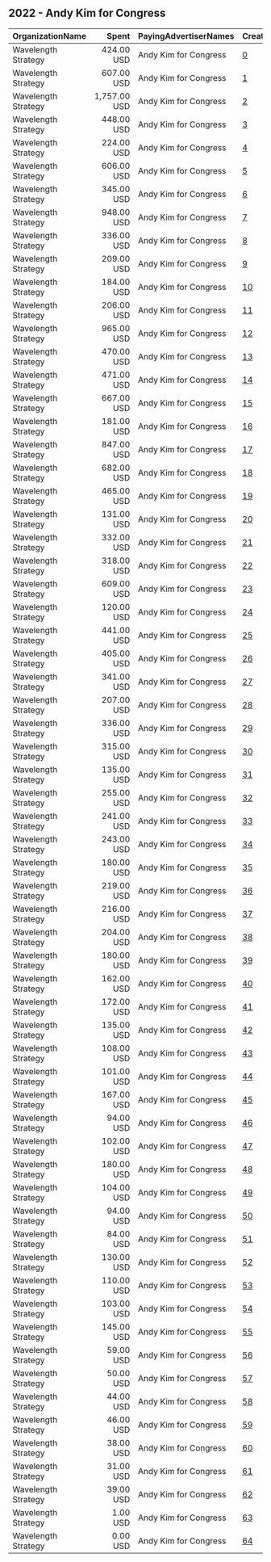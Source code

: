 ## 2022 - Andy Kim for Congress 
|OrganizationName|Spent|PayingAdvertiserNames|CreativeUrls|Impressions|Genders|AgeBrackets|CountryCodes|BillingAddresses|CandidateBallotInformation|
|:---|---:|:---|:---|---:|:---|:---|:---|:---|:---|
|Wavelength Strategy|424.00 USD|Andy Kim for Congress|[0](https://www.snap.com/political-ads/asset/832a6abe490a9ef370f0e97b8cf57b1464fea3b2263e65cda899f823261036ef?mediaType=jpg)|114,162||18+|united states|US|Andy Kim for Congress|
|Wavelength Strategy|607.00 USD|Andy Kim for Congress|[1](https://www.snap.com/political-ads/asset/832a6abe490a9ef370f0e97b8cf57b1464fea3b2263e65cda899f823261036ef?mediaType=jpg)|110,698||18+|united states|US|Andy Kim for Congress|
|Wavelength Strategy|1,757.00 USD|Andy Kim for Congress|[2](https://www.snap.com/political-ads/asset/832a6abe490a9ef370f0e97b8cf57b1464fea3b2263e65cda899f823261036ef?mediaType=jpg)|97,918||18+|united states|US|Andy Kim for Congress|
|Wavelength Strategy|448.00 USD|Andy Kim for Congress|[3](https://www.snap.com/political-ads/asset/7068b25470f29f82e4a3cbffd816f521962f46b20e6f1220395916a79ca85808?mediaType=jpg)|73,852||18+|united states|US|Andy Kim for Congress|
|Wavelength Strategy|224.00 USD|Andy Kim for Congress|[4](https://www.snap.com/political-ads/asset/7068b25470f29f82e4a3cbffd816f521962f46b20e6f1220395916a79ca85808?mediaType=jpg)|58,393||18+|united states|US|Andy Kim for Congress|
|Wavelength Strategy|606.00 USD|Andy Kim for Congress|[5](https://www.snap.com/political-ads/asset/832a6abe490a9ef370f0e97b8cf57b1464fea3b2263e65cda899f823261036ef?mediaType=jpg)|57,772|FEMALE|18+|united states|US|Andy Kim for Congress|
|Wavelength Strategy|345.00 USD|Andy Kim for Congress|[6](https://www.snap.com/political-ads/asset/9a6d1b0109b3ff3b9128883f581332e9b02840cd5cbe663d15f9587eb2c92e0c?mediaType=mp4)|56,896||18+|united states|US|Andy Kim for Congress|
|Wavelength Strategy|948.00 USD|Andy Kim for Congress|[7](https://www.snap.com/political-ads/asset/832a6abe490a9ef370f0e97b8cf57b1464fea3b2263e65cda899f823261036ef?mediaType=jpg)|56,135|FEMALE|18-49|united states|US|Andy Kim for Congress|
|Wavelength Strategy|336.00 USD|Andy Kim for Congress|[8](https://www.snap.com/political-ads/asset/1d354cccdbd66bc288cfa025b45033e45529bc6bb2acea7c8ec4a4352540ec21?mediaType=mp4)|55,405||18+|united states|US|Andy Kim for Congress|
|Wavelength Strategy|209.00 USD|Andy Kim for Congress|[9](https://www.snap.com/political-ads/asset/1d354cccdbd66bc288cfa025b45033e45529bc6bb2acea7c8ec4a4352540ec21?mediaType=mp4)|54,359||18+|united states|US|Andy Kim for Congress|
|Wavelength Strategy|184.00 USD|Andy Kim for Congress|[10](https://www.snap.com/political-ads/asset/9a6d1b0109b3ff3b9128883f581332e9b02840cd5cbe663d15f9587eb2c92e0c?mediaType=mp4)|47,971||18+|united states|US|Andy Kim for Congress|
|Wavelength Strategy|206.00 USD|Andy Kim for Congress|[11](https://www.snap.com/political-ads/asset/b3725751c551a542dfd6020d3e00df184120c25b64b242f8d9b39217881098f1?mediaType=jpg)|47,451||18+|united states|US|Andy Kim for Congress|
|Wavelength Strategy|965.00 USD|Andy Kim for Congress|[12](https://www.snap.com/political-ads/asset/832a6abe490a9ef370f0e97b8cf57b1464fea3b2263e65cda899f823261036ef?mediaType=jpg)|47,200||18+|united states|US|Andy Kim for Congress|
|Wavelength Strategy|470.00 USD|Andy Kim for Congress|[13](https://www.snap.com/political-ads/asset/832a6abe490a9ef370f0e97b8cf57b1464fea3b2263e65cda899f823261036ef?mediaType=jpg)|43,593||18+|united states|US|Andy Kim for Congress|
|Wavelength Strategy|471.00 USD|Andy Kim for Congress|[14](https://www.snap.com/political-ads/asset/7068b25470f29f82e4a3cbffd816f521962f46b20e6f1220395916a79ca85808?mediaType=jpg)|43,225|FEMALE|18+|united states|US|Andy Kim for Congress|
|Wavelength Strategy|667.00 USD|Andy Kim for Congress|[15](https://www.snap.com/political-ads/asset/551fe4ca818a1b0c51835e63bdc4bce7af3978079ddd7d7110fe6b50a325c216?mediaType=jpg)|41,851||18+|united states|US|Andy Kim for Congress|
|Wavelength Strategy|181.00 USD|Andy Kim for Congress|[16](https://www.snap.com/political-ads/asset/0475f9b286f5a99db460a81c63cc0e656ac01df87c169a16ea903a5848d36e5b?mediaType=jpg)|41,626||18+|united states|US|Andy Kim for Congress|
|Wavelength Strategy|847.00 USD|Andy Kim for Congress|[17](https://www.snap.com/political-ads/asset/dcf0f8936f6907991378b2c5c404fd70de3e5093011e3f4a001e111d3f80265c?mediaType=png)|39,507||18+|united states|US|Andy Kim for Congress|
|Wavelength Strategy|682.00 USD|Andy Kim for Congress|[18](https://www.snap.com/political-ads/asset/a1ec7a2c25d29347664a297df6fafc0e9ff3630f08db0539979d903da4b3ed31?mediaType=jpg)|36,676||18+|united states|US|Andy Kim for Congress|
|Wavelength Strategy|465.00 USD|Andy Kim for Congress|[19](https://www.snap.com/political-ads/asset/832a6abe490a9ef370f0e97b8cf57b1464fea3b2263e65cda899f823261036ef?mediaType=jpg)|35,999||18+|united states|US|Andy Kim for Congress|
|Wavelength Strategy|131.00 USD|Andy Kim for Congress|[20](https://www.snap.com/political-ads/asset/6a2dd8428b2621c72e96fe3c449b496995479ae551f32877c501841a2c3ea48d?mediaType=mp4)|30,281||18+|united states|US|Andy Kim for Congress|
|Wavelength Strategy|332.00 USD|Andy Kim for Congress|[21](https://www.snap.com/political-ads/asset/1d354cccdbd66bc288cfa025b45033e45529bc6bb2acea7c8ec4a4352540ec21?mediaType=mp4)|29,673|FEMALE|18+|united states|US|Andy Kim for Congress|
|Wavelength Strategy|318.00 USD|Andy Kim for Congress|[22](https://www.snap.com/political-ads/asset/9a6d1b0109b3ff3b9128883f581332e9b02840cd5cbe663d15f9587eb2c92e0c?mediaType=mp4)|28,535|FEMALE|18+|united states|US|Andy Kim for Congress|
|Wavelength Strategy|609.00 USD|Andy Kim for Congress|[23](https://www.snap.com/political-ads/asset/832a6abe490a9ef370f0e97b8cf57b1464fea3b2263e65cda899f823261036ef?mediaType=jpg)|28,332||18+|united states|US|Andy Kim for Congress|
|Wavelength Strategy|120.00 USD|Andy Kim for Congress|[24](https://www.snap.com/political-ads/asset/31e8706a022315dd268170f59714a0da42951e98a56086b85e555ab72669467a?mediaType=mp4)|27,737||18+|united states|US|Andy Kim for Congress|
|Wavelength Strategy|441.00 USD|Andy Kim for Congress|[25](https://www.snap.com/political-ads/asset/9a6d1b0109b3ff3b9128883f581332e9b02840cd5cbe663d15f9587eb2c92e0c?mediaType=mp4)|25,325||18+|united states|US|Andy Kim for Congress|
|Wavelength Strategy|405.00 USD|Andy Kim for Congress|[26](https://www.snap.com/political-ads/asset/9a6d1b0109b3ff3b9128883f581332e9b02840cd5cbe663d15f9587eb2c92e0c?mediaType=mp4)|16,356||18+|united states|US|Andy Kim for Congress|
|Wavelength Strategy|341.00 USD|Andy Kim for Congress|[27](https://www.snap.com/political-ads/asset/7f45af40c39d28c5d723faed16734b210f3d799418f05e0752c221a714234ab1?mediaType=png)|14,699||18+|united states|US|Andy Kim for Congress|
|Wavelength Strategy|207.00 USD|Andy Kim for Congress|[28](https://www.snap.com/political-ads/asset/1d354cccdbd66bc288cfa025b45033e45529bc6bb2acea7c8ec4a4352540ec21?mediaType=mp4)|14,441||18+|united states|US|Andy Kim for Congress|
|Wavelength Strategy|336.00 USD|Andy Kim for Congress|[29](https://www.snap.com/political-ads/asset/1d354cccdbd66bc288cfa025b45033e45529bc6bb2acea7c8ec4a4352540ec21?mediaType=mp4)|13,533||18+|united states|US|Andy Kim for Congress|
|Wavelength Strategy|315.00 USD|Andy Kim for Congress|[30](https://www.snap.com/political-ads/asset/7068b25470f29f82e4a3cbffd816f521962f46b20e6f1220395916a79ca85808?mediaType=jpg)|12,901||18+|united states|US|Andy Kim for Congress|
|Wavelength Strategy|135.00 USD|Andy Kim for Congress|[31](https://www.snap.com/political-ads/asset/1d354cccdbd66bc288cfa025b45033e45529bc6bb2acea7c8ec4a4352540ec21?mediaType=mp4)|12,296||18+|united states|US|Andy Kim for Congress|
|Wavelength Strategy|255.00 USD|Andy Kim for Congress|[32](https://www.snap.com/political-ads/asset/1d354cccdbd66bc288cfa025b45033e45529bc6bb2acea7c8ec4a4352540ec21?mediaType=mp4)|12,098||18+|united states|US|Andy Kim for Congress|
|Wavelength Strategy|241.00 USD|Andy Kim for Congress|[33](https://www.snap.com/political-ads/asset/9a6d1b0109b3ff3b9128883f581332e9b02840cd5cbe663d15f9587eb2c92e0c?mediaType=mp4)|11,294||18+|united states|US|Andy Kim for Congress|
|Wavelength Strategy|243.00 USD|Andy Kim for Congress|[34](https://www.snap.com/political-ads/asset/7068b25470f29f82e4a3cbffd816f521962f46b20e6f1220395916a79ca85808?mediaType=jpg)|11,280||18+|united states|US|Andy Kim for Congress|
|Wavelength Strategy|180.00 USD|Andy Kim for Congress|[35](https://www.snap.com/political-ads/asset/7068b25470f29f82e4a3cbffd816f521962f46b20e6f1220395916a79ca85808?mediaType=jpg)|11,116||18+|united states|US|Andy Kim for Congress|
|Wavelength Strategy|219.00 USD|Andy Kim for Congress|[36](https://www.snap.com/political-ads/asset/7068b25470f29f82e4a3cbffd816f521962f46b20e6f1220395916a79ca85808?mediaType=jpg)|11,008||18+|united states|US|Andy Kim for Congress|
|Wavelength Strategy|216.00 USD|Andy Kim for Congress|[37](https://www.snap.com/political-ads/asset/31e8706a022315dd268170f59714a0da42951e98a56086b85e555ab72669467a?mediaType=mp4)|10,293||18+|united states|US|Andy Kim for Congress|
|Wavelength Strategy|204.00 USD|Andy Kim for Congress|[38](https://www.snap.com/political-ads/asset/0475f9b286f5a99db460a81c63cc0e656ac01df87c169a16ea903a5848d36e5b?mediaType=jpg)|9,817||18+|united states|US|Andy Kim for Congress|
|Wavelength Strategy|180.00 USD|Andy Kim for Congress|[39](https://www.snap.com/political-ads/asset/b3725751c551a542dfd6020d3e00df184120c25b64b242f8d9b39217881098f1?mediaType=jpg)|8,777||18+|united states|US|Andy Kim for Congress|
|Wavelength Strategy|162.00 USD|Andy Kim for Congress|[40](https://www.snap.com/political-ads/asset/7f45af40c39d28c5d723faed16734b210f3d799418f05e0752c221a714234ab1?mediaType=png)|8,567||18+|united states|US|Andy Kim for Congress|
|Wavelength Strategy|172.00 USD|Andy Kim for Congress|[41](https://www.snap.com/political-ads/asset/6a2dd8428b2621c72e96fe3c449b496995479ae551f32877c501841a2c3ea48d?mediaType=mp4)|8,379||18+|united states|US|Andy Kim for Congress|
|Wavelength Strategy|135.00 USD|Andy Kim for Congress|[42](https://www.snap.com/political-ads/asset/9a6d1b0109b3ff3b9128883f581332e9b02840cd5cbe663d15f9587eb2c92e0c?mediaType=mp4)|8,170||18+|united states|US|Andy Kim for Congress|
|Wavelength Strategy|108.00 USD|Andy Kim for Congress|[43](https://www.snap.com/political-ads/asset/9a6d1b0109b3ff3b9128883f581332e9b02840cd5cbe663d15f9587eb2c92e0c?mediaType=mp4)|7,936||18+|united states|US|Andy Kim for Congress|
|Wavelength Strategy|101.00 USD|Andy Kim for Congress|[44](https://www.snap.com/political-ads/asset/7068b25470f29f82e4a3cbffd816f521962f46b20e6f1220395916a79ca85808?mediaType=jpg)|7,642||18+|united states|US|Andy Kim for Congress|
|Wavelength Strategy|167.00 USD|Andy Kim for Congress|[45](https://www.snap.com/political-ads/asset/b307058b72a23d315cb94b00d85d89b27b31339cba6c937c79d490ada699e38d?mediaType=png)|7,137||18+|united states|US|Andy Kim for Congress|
|Wavelength Strategy|94.00 USD|Andy Kim for Congress|[46](https://www.snap.com/political-ads/asset/1d354cccdbd66bc288cfa025b45033e45529bc6bb2acea7c8ec4a4352540ec21?mediaType=mp4)|6,785|FEMALE|18-49|united states|US|Andy Kim for Congress|
|Wavelength Strategy|102.00 USD|Andy Kim for Congress|[47](https://www.snap.com/political-ads/asset/7068b25470f29f82e4a3cbffd816f521962f46b20e6f1220395916a79ca85808?mediaType=jpg)|6,400|FEMALE|18-49|united states|US|Andy Kim for Congress|
|Wavelength Strategy|180.00 USD|Andy Kim for Congress|[48](https://www.snap.com/political-ads/asset/b307058b72a23d315cb94b00d85d89b27b31339cba6c937c79d490ada699e38d?mediaType=png)|6,377||18+|united states|US|Andy Kim for Congress|
|Wavelength Strategy|104.00 USD|Andy Kim for Congress|[49](https://www.snap.com/political-ads/asset/9a6d1b0109b3ff3b9128883f581332e9b02840cd5cbe663d15f9587eb2c92e0c?mediaType=mp4)|6,078||18+|united states|US|Andy Kim for Congress|
|Wavelength Strategy|94.00 USD|Andy Kim for Congress|[50](https://www.snap.com/political-ads/asset/7068b25470f29f82e4a3cbffd816f521962f46b20e6f1220395916a79ca85808?mediaType=jpg)|6,047||18+|united states|US|Andy Kim for Congress|
|Wavelength Strategy|84.00 USD|Andy Kim for Congress|[51](https://www.snap.com/political-ads/asset/9a6d1b0109b3ff3b9128883f581332e9b02840cd5cbe663d15f9587eb2c92e0c?mediaType=mp4)|5,803|FEMALE|18-49|united states|US|Andy Kim for Congress|
|Wavelength Strategy|130.00 USD|Andy Kim for Congress|[52](https://www.snap.com/political-ads/asset/b307058b72a23d315cb94b00d85d89b27b31339cba6c937c79d490ada699e38d?mediaType=png)|5,736||18+|united states|US|Andy Kim for Congress|
|Wavelength Strategy|110.00 USD|Andy Kim for Congress|[53](https://www.snap.com/political-ads/asset/b307058b72a23d315cb94b00d85d89b27b31339cba6c937c79d490ada699e38d?mediaType=png)|5,397|FEMALE|18-49|united states|US|Andy Kim for Congress|
|Wavelength Strategy|103.00 USD|Andy Kim for Congress|[54](https://www.snap.com/political-ads/asset/7f45af40c39d28c5d723faed16734b210f3d799418f05e0752c221a714234ab1?mediaType=png)|5,221|FEMALE|18-49|united states|US|Andy Kim for Congress|
|Wavelength Strategy|145.00 USD|Andy Kim for Congress|[55](https://www.snap.com/political-ads/asset/7f45af40c39d28c5d723faed16734b210f3d799418f05e0752c221a714234ab1?mediaType=png)|4,988||18+|united states|US|Andy Kim for Congress|
|Wavelength Strategy|59.00 USD|Andy Kim for Congress|[56](https://www.snap.com/political-ads/asset/832a6abe490a9ef370f0e97b8cf57b1464fea3b2263e65cda899f823261036ef?mediaType=jpg)|3,254||18+|united states|US|Andy Kim for Congress|
|Wavelength Strategy|50.00 USD|Andy Kim for Congress|[57](https://www.snap.com/political-ads/asset/832a6abe490a9ef370f0e97b8cf57b1464fea3b2263e65cda899f823261036ef?mediaType=jpg)|3,227||18+|united states|US|Andy Kim for Congress|
|Wavelength Strategy|44.00 USD|Andy Kim for Congress|[58](https://www.snap.com/political-ads/asset/1d354cccdbd66bc288cfa025b45033e45529bc6bb2acea7c8ec4a4352540ec21?mediaType=mp4)|3,131||18+|united states|US|Andy Kim for Congress|
|Wavelength Strategy|46.00 USD|Andy Kim for Congress|[59](https://www.snap.com/political-ads/asset/832a6abe490a9ef370f0e97b8cf57b1464fea3b2263e65cda899f823261036ef?mediaType=jpg)|2,717||18+|united states|US|Andy Kim for Congress|
|Wavelength Strategy|38.00 USD|Andy Kim for Congress|[60](https://www.snap.com/political-ads/asset/1d354cccdbd66bc288cfa025b45033e45529bc6bb2acea7c8ec4a4352540ec21?mediaType=mp4)|2,503||18+|united states|US|Andy Kim for Congress|
|Wavelength Strategy|31.00 USD|Andy Kim for Congress|[61](https://www.snap.com/political-ads/asset/b307058b72a23d315cb94b00d85d89b27b31339cba6c937c79d490ada699e38d?mediaType=png)|2,107||18+|united states|US|Andy Kim for Congress|
|Wavelength Strategy|39.00 USD|Andy Kim for Congress|[62](https://www.snap.com/political-ads/asset/7f45af40c39d28c5d723faed16734b210f3d799418f05e0752c221a714234ab1?mediaType=png)|2,045||18+|united states|US|Andy Kim for Congress|
|Wavelength Strategy|1.00 USD|Andy Kim for Congress|[63](https://www.snap.com/political-ads/asset/7f45af40c39d28c5d723faed16734b210f3d799418f05e0752c221a714234ab1?mediaType=png)|110||18+|united states|US|Andy Kim for Congress|
|Wavelength Strategy|0.00 USD|Andy Kim for Congress|[64](https://www.snap.com/political-ads/asset/b307058b72a23d315cb94b00d85d89b27b31339cba6c937c79d490ada699e38d?mediaType=png)|80||18+|united states|US|Andy Kim for Congress|
